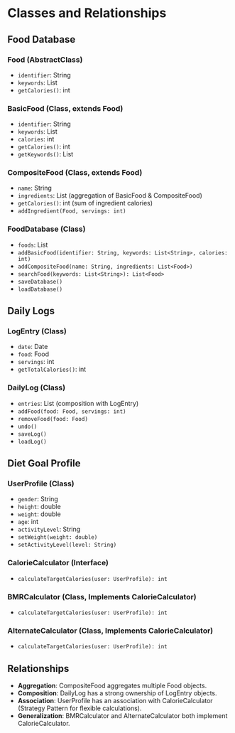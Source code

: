 # Classes and Relationships

## Food Database

### Food (AbstractClass)

- `identifier`: String
- `keywords`: List<String>
- `getCalories()`: int

### BasicFood (Class, extends Food)

- `identifier`: String
- `keywords`: List<String>
- `calories`: int
- `getCalories()`: int
- `getKeywords()`: List<String>

### CompositeFood (Class, extends Food)

- `name`: String
- `ingredients`: List<Food> (aggregation of BasicFood & CompositeFood)
- `getCalories()`: int (sum of ingredient calories)
- `addIngredient(Food, servings: int)`

### FoodDatabase (Class)

- `foods`: List<Food>
- `addBasicFood(identifier: String, keywords: List<String>, calories: int)`
- `addCompositeFood(name: String, ingredients: List<Food>)`
- `searchFood(keywords: List<String>): List<Food>`
- `saveDatabase()`
- `loadDatabase()`

## Daily Logs

### LogEntry (Class)

- `date`: Date
- `food`: Food
- `servings`: int
- `getTotalCalories()`: int

### DailyLog (Class)

- `entries`: List<LogEntry> (composition with LogEntry)
- `addFood(food: Food, servings: int)`
- `removeFood(food: Food)`
- `undo()`
- `saveLog()`
- `loadLog()`

## Diet Goal Profile

### UserProfile (Class)

- `gender`: String
- `height`: double
- `weight`: double
- `age`: int
- `activityLevel`: String
- `setWeight(weight: double)`
- `setActivityLevel(level: String)`

### CalorieCalculator (Interface)

- `calculateTargetCalories(user: UserProfile): int`

### BMRCalculator (Class, Implements CalorieCalculator)

- `calculateTargetCalories(user: UserProfile): int`

### AlternateCalculator (Class, Implements CalorieCalculator)

- `calculateTargetCalories(user: UserProfile): int`

## Relationships

- **Aggregation**: CompositeFood aggregates multiple Food objects.
- **Composition**: DailyLog has a strong ownership of LogEntry objects.
- **Association**: UserProfile has an association with CalorieCalculator (Strategy Pattern for flexible calculations).
- **Generalization**: BMRCalculator and AlternateCalculator both implement CalorieCalculator.


